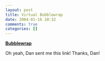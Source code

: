 ```yaml
---
layout: post
title: Virtual Bubblewrap
date: 2004-01-16 10:32
comments: true
categories: []
---
```

<a href="http://www.files4fun.de/funonline/bubblewrap.swf"><b>Bubblewrap</b></a>

Oh yeah, Dan sent me this link! Thanks, Dan!
